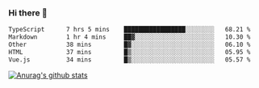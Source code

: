### Hi there 👋



<!--
**webB1an/webB1an** is a ✨ _special_ ✨ repository because its `README.md` (this file) appears on your GitHub profile.

Here are some ideas to get you started:

- 🔭 I’m currently working on ...
- 🌱 I’m currently learning ...
- 👯 I’m looking to collaborate on ...
- 🤔 I’m looking for help with ...
- 💬 Ask me about ...
- 📫 How to reach me: ...
- 😄 Pronouns: ...
- ⚡ Fun fact: ...
-->

<!--START_SECTION:waka-->

```txt
TypeScript      7 hrs 5 mins    █████████████████░░░░░░░░   68.21 %
Markdown        1 hr 4 mins     ██▓░░░░░░░░░░░░░░░░░░░░░░   10.30 %
Other           38 mins         █▓░░░░░░░░░░░░░░░░░░░░░░░   06.10 %
HTML            37 mins         █▒░░░░░░░░░░░░░░░░░░░░░░░   05.95 %
Vue.js          34 mins         █▒░░░░░░░░░░░░░░░░░░░░░░░   05.57 %
```

<!--END_SECTION:waka-->


[![Anurag's github stats](https://github-readme-stats.vercel.app/api?username=webB1an&show_icons=true&theme=radical)](https://github.com/anuraghazra/github-readme-stats)

